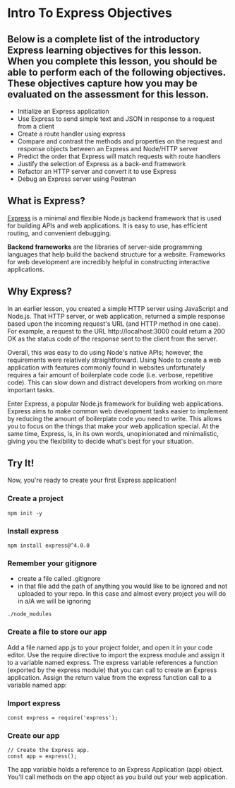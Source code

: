 # Intro To Express Objectives
## Below is a complete list of the introductory Express learning objectives for this lesson. When you complete this lesson, you should be able to perform each of the following objectives. These objectives capture how you may be evaluated on the assessment for this lesson.

- Initialize an Express application
- Use Express to send simple text and JSON in response to a request from a client
- Create a route handler using express
- Compare and contrast the methods and properties on the request and response objects between an Express and Node/HTTP server
- Predict the order that Express will match requests with route handlers
- Justify the selection of Express as a back-end framework
- Refactor an HTTP server and convert it to use Express
- Debug an Express server using Postman

## What is Express?

[Express](https://expressjs.com/) is a minimal and flexible Node.js backend framework that is used for building APIs and web applications. It is easy to use, has efficient routing, and convenient debugging.

<b>Backend frameworks</b> are the libraries of server-side programming languages that help build the backend structure for a website. Frameworks for web development are incredibly helpful in constructing interactive applications.

## Why Express?

In an earlier lesson, you created a simple HTTP server using JavaScript and Node.js. That HTTP server, or web application, returned a simple response based upon the incoming request's URL (and HTTP method in one case). For example, a request to the URL http://localhost:3000 could return a 200 OK as the status code of the response sent to the client from the server.

Overall, this was easy to do using Node's native APIs; however, the requirements were relatively straightforward. Using Node to create a web application with features commonly found in websites unfortunately requires a fair amount of boilerplate code code (i.e. verbose, repetitive code). This can slow down and distract developers from working on more important tasks.

Enter Express, a popular Node.js framework for building web applications. Express aims to make common web development tasks easier to implement by reducing the amount of boilerplate code you need to write. This allows you to focus on the things that make your web application special. At the same time, Express, is, in its own words, unopinionated and minimalistic, giving you the flexibility to decide what's best for your situation.

## Try It!

Now, you're ready to create your first Express application!

### Create a project
``` 
npm init -y
```

### Install express
```
npm install express@^4.0.0
```
### Remember your gitignore
- create a file called .gitignore
- in that file add the path of anything you would like to be ignored and not uploaded to your repo. In this case and almost every project you will do in a/A we will be ignoring 
```
./node_modules
```

### Create a file to store our app
Add a file named app.js to your project folder, and open it in your code editor. Use the require directive to import the express module and assign it to a variable named express. The express variable references a function (exported by the express module) that you can call to create an Express application. Assign the return value from the express function call to a variable named app:


### Import express
```
const express = require('express');
```
### Create our app
```
// Create the Express app.
const app = express();
```
The app variable holds a reference to an Express Application (app) object. You'll call methods on the app object as you build out your web application.
